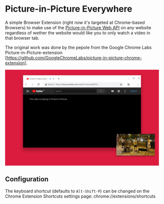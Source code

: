 # Picture-in-Picture Everywhere

A simple Browser Extension (right now it's targeted at Chrome-based Browsers) to make use of the [Picture-in-Picture Web API](https://wicg.github.io/picture-in-picture/) on any website
regardless of wether the website would like you to only watch a video in that browser tab.

The original work was done by the pepole from the Google Chrome Labs Picture-in-Picture-extension [https://github.com/GoogleChromeLabs/picture-in-picture-chrome-extension].

<img src="https://raw.githubusercontent.com/niontrix/picture-in-picture-everywhere/master/screenshot.png">

## Configuration

The keyboard shortcut (defaults to `Alt-Shift-P`) can be changed on the
Chrome Extension Shortcuts settings page:
chrome://extensions/shortcuts

